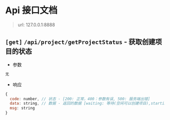 # Api 接口文档

> url: 127.0.0.1:8888

## `[get]` `/api/project/getProjectStatus` - 获取创建项目的状态

- 参数

```js
无
```

- 响应

```js
{
  code: number, // 状态 - [200: 正常，400：参数有误, 500: 服务端出错]
  data: string, // 数据 - 返回的数据 [waiting: 等待(空闲可以创建项目),starting: 正在创建项目, success: 创建成功，error: 创建失败]
  msg: string
}
```
